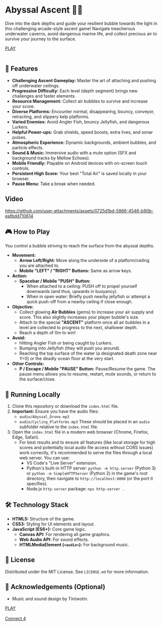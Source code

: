 # Abyssal Ascent 🌊🫧

Dive into the dark depths and guide your resilient bubble towards the light in this challenging arcade-style ascent game! Navigate treacherous underwater caverns, avoid dangerous marine life, and collect precious air to survive your journey to the surface.

<div align="left">
  <a href="https://htmlpreview.github.io/?https://raw.githubusercontent.com/tin2tin/Reach_for_the_Air/master/index.html">PLAY</a><br><br>
</div>

## 🌟 Features

*   **Challenging Ascent Gameplay:** Master the art of attaching and pushing off underwater ceilings.
*   **Progressive Difficulty:** Each level (depth segment) brings new challenges and faster elements.
*   **Resource Management:** Collect air bubbles to survive and increase your score.
*   **Diverse Platforms:** Encounter normal, disappearing, bouncy, conveyor, retracting, and slippery kelp platforms.
*   **Varied Enemies:** Avoid Angler Fish, bouncy Jellyfish, and dangerous Lurkers.
*   **Helpful Power-ups:** Grab shields, speed boosts, extra lives, and sonar pulses.
*   **Atmospheric Experience:** Dynamic backgrounds, ambient bubbles, and particle effects.
*   **Sound & Music:** Immersive audio with a mute option (SFX and background tracks by Mellow Echoes).
*   **Mobile Friendly:** Playable on Android devices with on-screen touch controls.
*   **Persistent High Score:** Your best "Total Air" is saved locally in your browser.
*   **Pause Menu:** Take a break when needed.

## Video

https://github.com/user-attachments/assets/0725d1bd-5866-4546-b90b-eafbdd710614

## 🎮 How to Play

You control a bubble striving to reach the surface from the abyssal depths.

*   **Movement:**
    *   **Arrow Left/Right:** Move along the underside of a platform/ceiling you are attached to.
    *   **Mobile "LEFT" / "RIGHT" Buttons:** Same as arrow keys.
*   **Action:**
    *   **Spacebar / Mobile "PUSH" Button:**
        *   When attached to a ceiling: PUSH off to propel yourself downwards (and thus, upwards in buoyancy).
        *   When in open water: Briefly push nearby jellyfish or attempt a quick push-off from a nearby ceiling if close enough.
*   **Objective:**
    *   Collect glowing **Air Bubbles** (gems) to increase your air supply and score. This also slightly increases your player bubble's size.
    *   Attach to the special **"ASCENT"** platform once all air bubbles in a level are collected to progress to the next, shallower depth.
    *   Reach a depth of 0m to win!
*   **Avoid:**
    *   Hitting Angler Fish or being caught by Lurkers.
    *   Bumping into Jellyfish (they will push you around).
    *   Reaching the top surface of the water (a designated death zone near Y=0) or the deadly ocean floor at the very start.
*   **Other Controls:**
    *   **P / Escape / Mobile "PAUSE" Button:** Pause/Resume the game. The pause menu allows you to resume, restart, mute sounds, or return to the surface/close.

## 🚀 Running Locally

1.  Clone this repository or download the `index.html` file.
2.  **Important:** Ensure you have the audio files:
    *   `audio/Abyssal_Drone.mp3`
    *   `audio/Cycling_Platforms.mp3`
    These should be placed in an `audio` subfolder relative to the `index.html` file.
3.  Open the `index.html` file in a modern web browser (Chrome, Firefox, Edge, Safari).
    *   For best results and to ensure all features (like local storage for high scores and potentially local audio file access without CORS issues) work correctly, it's recommended to serve the files through a local web server. You can use:
        *   VS Code's "Live Server" extension.
        *   Python's built-in HTTP server: `python -m http.server` (Python 3) or `python -m SimpleHTTPServer` (Python 2) in the game's root directory, then navigate to `http://localhost:8000` (or the port it specifies).
        *   Node.js `http-server` package: `npx http-server .`

## 🛠️ Technology Stack

*   **HTML5:** Structure of the game.
*   **CSS3:** Styling for UI elements and layout.
*   **JavaScript (ES6+):** Core game logic.
    *   **Canvas API:** For rendering all game graphics.
    *   **Web Audio API:** For sound effects.
    *   **HTMLMediaElement (`<audio>`):** For background music.

## 📜 License

Distributed under the MIT License. See `LICENSE.md` for more information.


## 🙏 Acknowledgements (Optional)

*   Music and sound design by Tintwotin.


<div align="left">
  <a href="https://htmlpreview.github.io/?https://raw.githubusercontent.com/tin2tin/Reach_for_the_Air/master/index_sideways.html">PLAY</a><br><br>
</div>

<div align="left">
  <a href="https://htmlpreview.github.io/?https://raw.githubusercontent.com/tin2tin/Reach_for_the_Air/master/connect_4.html">Connect 4</a><br><br>
</div>
